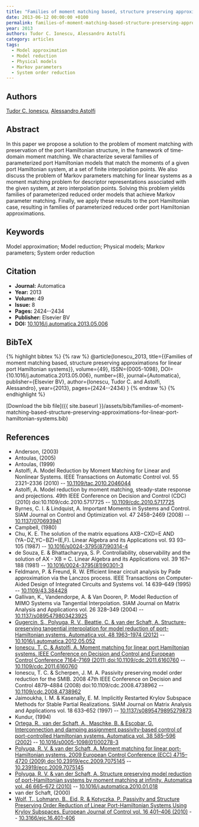 ```yaml
---
title: "Families of moment matching based, structure preserving approximations for linear port Hamiltonian systems"
date: 2013-06-12 00:00:00 +0100
permalink: families-of-moment-matching-based-structure-preserving-approximations-for-linear-port-hamiltonian-systems
year: 2013
authors: Tudor C. Ionescu, Alessandro Astolfi
category: articles
tags:
  - Model approximation
  - Model reduction
  - Physical models
  - Markov parameters
  - System order reduction
---
```

 
## Authors
[Tudor C. Ionescu](authors/tudor-c-ionescu), [Alessandro Astolfi](authors/alessandro-astolfi)
 
## Abstract
In this paper we propose a solution to the problem of moment matching with preservation of the port Hamiltonian structure, in the framework of time-domain moment matching. We characterize several families of parameterized port Hamiltonian models that match the moments of a given port Hamiltonian system, at a set of finite interpolation points. We also discuss the problem of Markov parameters matching for linear systems as a moment matching problem for descriptor representations associated with the given system, at zero interpolation points. Solving this problem yields families of parameterized reduced order models that achieve Markov parameter matching. Finally, we apply these results to the port Hamiltonian case, resulting in families of parameterized reduced order port Hamiltonian approximations.
 
## Keywords
Model approximation; Model reduction; Physical models; Markov parameters; System order reduction
 
## Citation
- **Journal:** Automatica
- **Year:** 2013
- **Volume:** 49
- **Issue:** 8
- **Pages:** 2424--2434
- **Publisher:** Elsevier BV
- **DOI:** [10.1016/j.automatica.2013.05.006](https://doi.org/10.1016/j.automatica.2013.05.006)
 
## BibTeX
{% highlight bibtex %}
{% raw %}
@article{Ionescu_2013,
  title={{Families of moment matching based, structure preserving approximations for linear port Hamiltonian systems}},
  volume={49},
  ISSN={0005-1098},
  DOI={10.1016/j.automatica.2013.05.006},
  number={8},
  journal={Automatica},
  publisher={Elsevier BV},
  author={Ionescu, Tudor C. and Astolfi, Alessandro},
  year={2013},
  pages={2424--2434}
}
{% endraw %}
{% endhighlight %}
 
[Download the bib file]({{ site.baseurl }}/assets/bib/families-of-moment-matching-based-structure-preserving-approximations-for-linear-port-hamiltonian-systems.bib)
 
## References
- Anderson, (2003)
- Antoulas, (2005)
- Antoulas, (1999)
- Astolfi, A. Model Reduction by Moment Matching for Linear and Nonlinear Systems. IEEE Transactions on Automatic Control vol. 55 2321–2336 (2010) -- [10.1109/tac.2010.2046044](https://doi.org/10.1109/tac.2010.2046044)
- Astolfi, A. Model reduction by moment matching, steady-state response and projections. 49th IEEE Conference on Decision and Control (CDC) (2010) doi:10.1109/cdc.2010.5717725 -- [10.1109/cdc.2010.5717725](https://doi.org/10.1109/cdc.2010.5717725)
- Byrnes, C. I. & Lindquist, A. Important Moments in Systems and Control. SIAM Journal on Control and Optimization vol. 47 2458–2469 (2008) -- [10.1137/070693941](https://doi.org/10.1137/070693941)
- Campbell, (1980)
- Chu, K. E. The solution of the matrix equations AXB−CXD=E AND (YA−DZ,YC−BZ)=(E,F). Linear Algebra and its Applications vol. 93 93–105 (1987) -- [10.1016/s0024-3795(87)90314-4](https://doi.org/10.1016/s0024-3795(87)90314-4)
- de Souza, E. & Bhattacharyya, S. P. Controllability, observability and the solution of AX - XB = C. Linear Algebra and its Applications vol. 39 167–188 (1981) -- [10.1016/0024-3795(81)90301-3](https://doi.org/10.1016/0024-3795(81)90301-3)
- Feldmann, P. & Freund, R. W. Efficient linear circuit analysis by Pade approximation via the Lanczos process. IEEE Transactions on Computer-Aided Design of Integrated Circuits and Systems vol. 14 639–649 (1995) -- [10.1109/43.384428](https://doi.org/10.1109/43.384428)
- Gallivan, K., Vandendorpe, A. & Van Dooren, P. Model Reduction of MIMO Systems via Tangential Interpolation. SIAM Journal on Matrix Analysis and Applications vol. 26 328–349 (2004) -- [10.1137/s0895479803423925](https://doi.org/10.1137/s0895479803423925)
- [Gugercin, S., Polyuga, R. V., Beattie, C. & van der Schaft, A. Structure-preserving tangential interpolation for model reduction of port-Hamiltonian systems. Automatica vol. 48 1963–1974 (2012)](structure-preserving-tangential-interpolation-for-model-reduction-of-port-hamiltonian-systems) -- [10.1016/j.automatica.2012.05.052](https://doi.org/10.1016/j.automatica.2012.05.052)
- [Ionescu, T. C. & Astolfi, A. Moment matching for linear port Hamiltonian systems. IEEE Conference on Decision and Control and European Control Conference 7164–7169 (2011) doi:10.1109/cdc.2011.6160760](moment-matching-for-linear-port-hamiltonian-systems) -- [10.1109/cdc.2011.6160760](https://doi.org/10.1109/cdc.2011.6160760)
- Ionescu, T. C. & Scherpen, J. M. A. Passivity preserving model order reduction for the SMIB. 2008 47th IEEE Conference on Decision and Control 4879–4884 (2008) doi:10.1109/cdc.2008.4738962 -- [10.1109/cdc.2008.4738962](https://doi.org/10.1109/cdc.2008.4738962)
- Jaimoukha, I. M. & Kasenally, E. M. Implicitly Restarted Krylov Subspace Methods for Stable Partial Realizations. SIAM Journal on Matrix Analysis and Applications vol. 18 633–652 (1997) -- [10.1137/s0895479895279873](https://doi.org/10.1137/s0895479895279873)
- Kundur, (1994)
- [Ortega, R., van der Schaft, A., Maschke, B. & Escobar, G. Interconnection and damping assignment passivity-based control of port-controlled Hamiltonian systems. Automatica vol. 38 585–596 (2002)](interconnection-and-damping-assignment-passivity-based-control-of-port-controlled-hamiltonian-systems) -- [10.1016/s0005-1098(01)00278-3](https://doi.org/10.1016/s0005-1098(01)00278-3)
- [Polyuga, R. V. & van der Schaft, A. Moment matching for linear port-Hamiltonian systems. 2009 European Control Conference (ECC) 4715–4720 (2009) doi:10.23919/ecc.2009.7075145](moment-matching-for-linear-port-hamiltonian-systems0) -- [10.23919/ecc.2009.7075145](https://doi.org/10.23919/ecc.2009.7075145)
- [Polyuga, R. V. & van der Schaft, A. Structure preserving model reduction of port-Hamiltonian systems by moment matching at infinity. Automatica vol. 46 665–672 (2010)](structure-preserving-model-reduction-of-port-hamiltonian-systems-by-moment-matching-at-infinity) -- [10.1016/j.automatica.2010.01.018](https://doi.org/10.1016/j.automatica.2010.01.018)
- van der Schaft, (2000)
- [Wolf, T., Lohmann, B., Eid, R. & Kotyczka, P. Passivity and Structure Preserving Order Reduction of Linear Port-Hamiltonian Systems Using Krylov Subspaces. European Journal of Control vol. 16 401–406 (2010)](passivity-and-structure-preserving-order-reduction-of-linear-port-hamiltonian-systems-using-krylov-subspaces) -- [10.3166/ejc.16.401-406](https://doi.org/10.3166/ejc.16.401-406)

